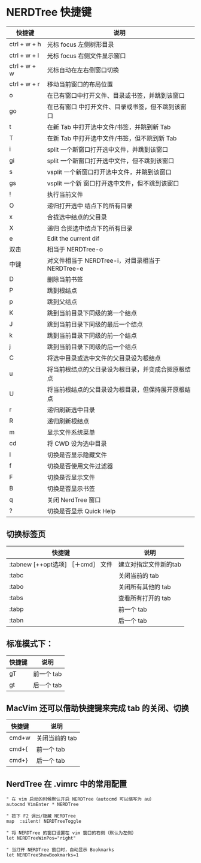 # NERDTree 快捷键

|快捷键|说明|
|---|--|
|ctrl + w + h | 光标 focus 左侧树形目录|
|ctrl + w + l | 光标 focus 右侧文件显示窗口|
|ctrl + w + w | 光标自动在左右侧窗口切换|
|ctrl + w + r | 移动当前窗口的布局位置|
|o | 在已有窗口中打开文件、目录或书签，并跳到该窗口|
|go | 在已有窗口 中打开文件、目录或书签，但不跳到该窗口|
|t | 在新 Tab 中打开选中文件/书签，并跳到新 Tab|
|T | 在新 Tab 中打开选中文件/书签，但不跳到新 Tab|
|i | split 一个新窗口打开选中文件，并跳到该窗口|
|gi | split 一个新窗口打开选中文件，但不跳到该窗口|
|s | vsplit 一个新窗口打开选中文件，并跳到该窗口|
|gs | vsplit 一个新 窗口打开选中文件，但不跳到该窗口|
|! | 执行当前文件|
|O | 递归打开选中 结点下的所有目录|
|x | 合拢选中结点的父目录|
|X | 递归 合拢选中结点下的所有目录|
|e | Edit the current dif|
|双击 | 相当于 NERDTree-o|
|中键 | 对文件相当于 NERDTree-i，对目录相当于 NERDTree-e|
|D | 删除当前书签|
|P | 跳到根结点|
|p | 跳到父结点|
|K | 跳到当前目录下同级的第一个结点|
|J | 跳到当前目录下同级的最后一个结点|
|k | 跳到当前目录下同级的前一个结点|
|j | 跳到当前目录下同级的后一个结点|
|C | 将选中目录或选中文件的父目录设为根结点|
|u | 将当前根结点的父目录设为根目录，并变成合拢原根结点|
|U | 将当前根结点的父目录设为根目录，但保持展开原根结点|
|r | 递归刷新选中目录|
|R | 递归刷新根结点|
|m | 显示文件系统菜单|
|cd | 将 CWD 设为选中目录|
|I | 切换是否显示隐藏文件|
|f | 切换是否使用文件过滤器|
|F | 切换是否显示文件|
|B | 切换是否显示书签|
|q | 关闭 NerdTree 窗口|
|? | 切换是否显示 Quick Help|

## 切换标签页

|快捷键|说明|
|---|--|
| :tabnew [++opt选项] ［＋cmd］ 文件 | 建立对指定文件新的tab|
| :tabc | 关闭当前的 tab|
| :tabo | 关闭所有其他的 tab|
| :tabs | 查看所有打开的 tab|
| :tabp | 前一个 tab|
| :tabn | 后一个 tab|

## 标准模式下：

|快捷键|说明|
|---|--|
|gT | 前一个 tab|
|gt | 后一个 tab|

## MacVim 还可以借助快捷键来完成 tab 的关闭、切换

|快捷键|说明|
|---|--|
| cmd+w | 关闭当前的 tab|
| cmd+{ | 前一个 tab|
| cmd+} | 后一个 tab|

## NerdTree 在 .vimrc 中的常用配置

```vim
" 在 vim 启动的时候默认开启 NERDTree（autocmd 可以缩写为 au）
autocmd VimEnter * NERDTree

" 按下 F2 调出/隐藏 NERDTree
map  :silent! NERDTreeToggle

" 将 NERDTree 的窗口设置在 vim 窗口的右侧（默认为左侧）
let NERDTreeWinPos="right"

" 当打开 NERDTree 窗口时，自动显示 Bookmarks
let NERDTreeShowBookmarks=1
```
